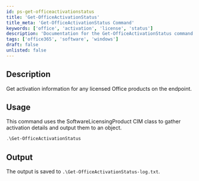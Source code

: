 ```yaml
---
id: ps-get-officeactivationstatus
title: 'Get-OfficeActivationStatus'
title_meta: 'Get-OfficeActivationStatus Command'
keywords: ['office', 'activation', 'license', 'status']
description: 'Documentation for the Get-OfficeActivationStatus command to retrieve activation information for any licensed Office products on the endpoint.'
tags: ['office365', 'software', 'windows']
draft: false
unlisted: false
---
```


## Description
Get activation information for any licensed Office products on the endpoint.

## Usage
This command uses the SoftwareLicensingProduct CIM class to gather activation details and output them to an object.

```powershell
.\Get-OfficeActivationStatus
```

## Output
The output is saved to `.\Get-OfficeActivationStatus-log.txt`.

